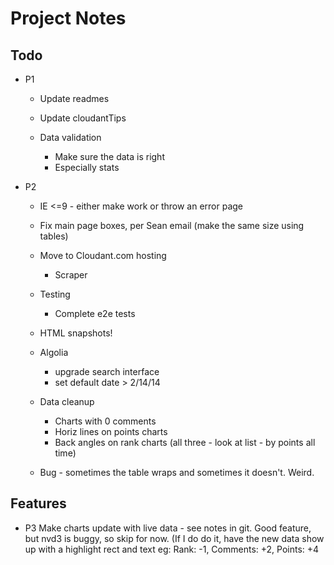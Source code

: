 # Project Notes

## Todo

* P1
    * Update readmes
    * Update cloudantTips

    * Data validation
        * Make sure the data is right
        * Especially stats




* P2
    * IE <=9 - either make work or throw an error page
    * Fix main page boxes, per Sean email (make the same size using tables)
    * Move to Cloudant.com hosting
        * Scraper
    * Testing
        * Complete e2e tests
    * HTML snapshots!
    * Algolia
        - upgrade search interface
        - set default date > 2/14/14


    * Data cleanup
        * Charts with 0 comments
        * Horiz lines on points charts
        * Back angles on rank charts (all three - look at list - by points all time)
    * Bug - sometimes the table wraps and sometimes it doesn't. Weird.





## Features
* P3 Make charts update with live data - see notes in git. Good feature, but nvd3 is buggy, so skip for now.  (If I do do it, have the new data show up with a highlight rect and text eg: Rank: -1, Comments: +2, Points: +4
